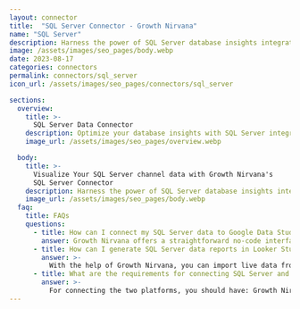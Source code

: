 ```yaml
---
layout: connector
title:  "SQL Server Connector - Growth Nirvana"
name: "SQL Server"
description: Harness the power of SQL Server database insights integrated into Looker Studio for strategic data management decisions.
image: /assets/images/seo_pages/body.webp
date: 2023-08-17
categories: connectors
permalink: connectors/sql_server
icon_url: /assets/images/seo_pages/connectors/sql_server

sections:
  overview:
    title: >-
      SQL Server Data Connector
    description: Optimize your database insights with SQL Server integration. Seamlessly merge SQL Server database data with Looker Studio's analytical capabilities, unlocking insights that drive database performance strategies, data optimization, and operational excellence.
    image_url: /assets/images/seo_pages/overview.webp

  body:
    title: >-
      Visualize Your SQL Server channel data with Growth Nirvana's
      SQL Server Connector
    description: Harness the power of SQL Server database insights integrated into Looker Studio for strategic data management decisions.
    image_url: /assets/images/seo_pages/body.webp
  faq:
    title: FAQs
    questions:
      - title: How can I connect my SQL Server data to Google Data Studio/Looker Studio?
        answer: Growth Nirvana offers a straightforward no-code interface to connect to SQL Server data sources.
      - title: How can I generate SQL Server data reports in Looker Studio?
        answer: >-
          With the help of Growth Nirvana, you can import live data from SQL Server into Looker Studio. These data can be viewed in charts, tables, and dashboards to generate branded reports that can be shared instantly.
      - title: What are the requirements for connecting SQL Server and Looker Studio?
        answer: >-
          For connecting the two platforms, you should have: Growth Nirvana Account and SQL Server Ads Account
---
```


